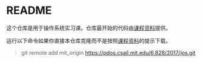 # README

这个仓库是用于操作系统实习课。仓库最开始的代码由[课程资料](https://pdos.csail.mit.edu/6.828/2017/)提供。

运行以下命令如果你直接本仓库克隆而不是按照[课程资料](https://pdos.csail.mit.edu/6.828/2017/)的提示下载。
> git remote add mit_origin https://pdos.csail.mit.edu/6.828/2017/jos.git